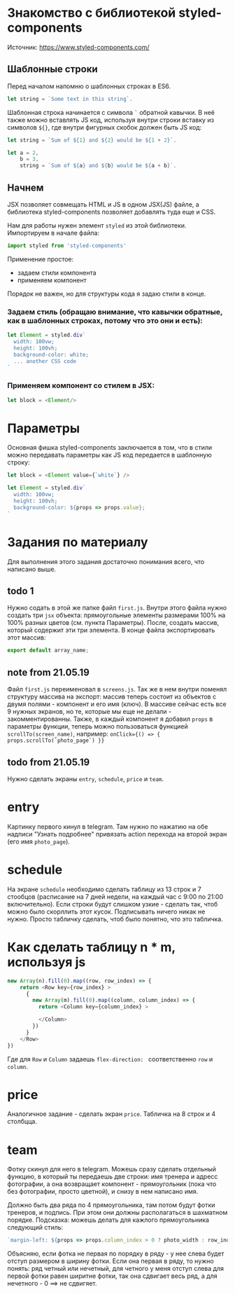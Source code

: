 # Знакомство с библиотекой styled-components

Источник: https://www.styled-components.com/

## Шаблонные строки
Перед началом напомню о шаблонных строках в ES6.
```js
let string = `Some text in this string`.
```
Шаблонная строка начинается с символа ``` ` ``` обратной кавычки. В неё также можно вставлять JS код, используя внутри строки вставку из символов ```${}```, где внутри фигурных скобок должен быть JS код:
```js
let string = `Sum of ${1} and ${2} would be ${1 + 2}`.
```
```js
let a = 2,
    b = 3,
    string = `Sum of ${a} and ${b} would be ${a + b}`.
```

## Начнем

JSX позволяет совмещать HTML и JS в одном JSX(JS) файле, а библиотека styled-components позволяет добавлять туда еще и CSS.

Нам для работы нужен элемент ```styled``` из этой библиотеки. Импортируем в начале файла:
```js
import styled from 'styled-components'
```

Применение простое:
 - задаем стили компонента
 - применяем компонент
 
Порядок не важен, но для структуры кода я задаю стили в конце.

### Задаем стиль (обращаю внимание, что кавычки обратные, как в шаблонных строках, потому что это они и есть):
```js
let Element = styled.div`
  width: 100vw;
  height: 100vh;
  background-color: white;
  ... another CSS code
`
```

### Применяем компонент со стилем в JSX:
```js
let block = <Element/>
```

# Параметры
Основная фишка styled-components заключается в том, что в стили можно передавать параметры как JS код передается в шаблонную строку:
```js
let block = <Element value={`white`} />

let Element = styled.div`
  width: 100vw;
  height: 100vh;
  background-color: ${props => props.value};
`
```

# Задания по материалу
Для выполнения этого задания достаточно понимания всего, что написано выше.

## todo 1
Нужно содать в этой же папке файл ```first.js```. Внутри этого файла нужно создать три ```jsx``` объекта: прямоугольные элементы размерами 100% на 100% разных цветов (см. пункта Параметры). После, создать массив, который содержит эти три элемента. В конце файла экспортировать этот массив:
```js
export default array_name;
```
## note from 21.05.19
Файл ```first.js``` переименовал в ```screens.js```. Так же в нем внутри поменял структуру массива на экспорт: массив теперь состоит из объектов с двумя полями - компонент и его имя (ключ). В массиве сейчас есть все 9 нужных экранов, но те, которые мы еще не делали - закомментированны. Также, в каждый компонент я добавил ```props``` в параметры функции, теперь можно пользоваться функцией ```scrollTo(screen_name)```, например: ```onClick={() => { props.scrollTo(`photo_page`) }}```

## todo from 21.05.19
Нужно сделать экраны ```entry```, ```schedule```, ```price``` и ```team```. 

# entry
Картинку первого кинул в telegram. Там нужно по нажатию на обе надписи "Узнать подробнее" привязать action перехода на второй экран (его имя ```photo_page```).

# schedule
На экране ```schedule``` необходимо сделать таблицу из 13 строк и 7 стообцов (расписание на 7 дней недели, на каждый час с 9:00 по 21:00 включительно). Если строки будут слишком узкие - сделать так, чтоб можно было скорллить этот кусок. Подписывать ничего никак не нужно. Просто табличку сделать, чтоб было понятно, что это табличка.

# Как сделать таблицу n * m, используя js
```js
new Array(n).fill(0).map((row, row_index) => {
    return <Row key={row_index} >
      {
        new Array(m).fill(0).map((column, column_index) => {
          return <Column key={column_index} >

          </Column>
        })
      }
    </Row>
})
```
Где для ```Row``` и ```Column``` задаешь ```flex-direction: ``` соответственно ```row``` и ```column```.

# price
Аналогичное задание - сделать экран ```price```. Табличка на 8 строк и 4 столбцца.

# team
Фотку скинул для него в telegram. Можешь сразу сделать отдельный функцию, в который ты передаешь две строки: имя тренера и адресс фотографии, а она возвращает компонент - прямоугольник (пока что без фотографии, просто цветной), и снизу в нем написано имя.

Должно быть два ряда по 4 прямоугольника, там потом будут фотки тренеров, и подпись. При этом они должны располагаться в шахматном порядке. Подсказка: можешь делать для кажлого прямоугольника следующий стиль:
```js
`margin-left: ${props => props.column_index > 0 ? photo_width : row_index % 2 === 0 ? photo_width : 0}vw`
```
Объясняю, если фотка не первая по порядку в ряду - у нее слева будет отступ размером в ширину фотки. Если она первая в ряду, то нужно понять: ряд четный или нечетный, для четного у меня отступ слева для первой фотки равен ширитне фотки, так она сдвигает весь ряд, а для нечетного - 0 ==> не сдвигяет.
